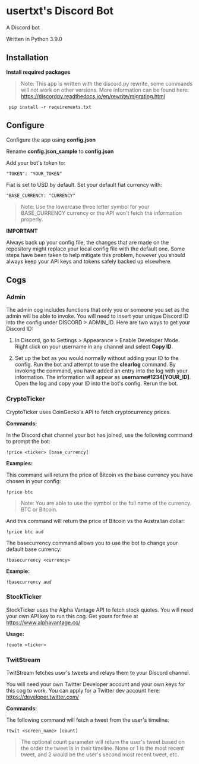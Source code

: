 # usertxt's Discord Bot
A Discord bot

Written in Python 3.9.0

## Installation

**Install required packages**

> Note: This app is written with the discord.py rewrite, some commands will not work on other versions. More information can be found here: https://discordpy.readthedocs.io/en/rewrite/migrating.html

```
 pip install -r requirements.txt
```


## Configure

Configure the app using **config.json**

Rename **config.json_sample** to **config.json**

Add your bot's token to:
```
"TOKEN": "YOUR_TOKEN"
```

Fiat is set to USD by default. Set your default fiat currency with:
```
"BASE_CURRENCY: "CURRENCY"
```
>Note: Use the lowercase three letter symbol for your BASE_CURRENCY currency or the API won't fetch the information properly.

**IMPORTANT**

Always back up your config file, the changes that are made on the repository might replace your local config file with the default one. Some steps have been taken to help mitigate this problem, however you should always keep your API keys and tokens safely backed up elsewhere.

## Cogs

### Admin
The admin cog includes functions that only you or someone you set as the admin will be able to invoke. You will
need to insert your unique Discord ID into the config under DISCORD > ADMIN_ID. Here are two ways to get your 
Discord ID:

1. In Discord, go to Settings > Appearance > Enable Developer Mode. Right click on your username in any channel
and select **Copy ID**.

2. Set up the bot as you would normally without adding your ID to the config. Run the bot and attempt to use the
**clearlog** command. By invoking the command, you have added an entry into the log with your information. The
 information will appear as **username#1234[YOUR_ID]**. Open the log and copy your ID into the bot's config.
 Rerun the bot.

### CryptoTicker
CryptoTicker uses CoinGecko's API to fetch cryptocurrency prices.

**Commands:**

In the Discord chat channel your bot has joined, use the following command to prompt the bot:
```
!price <ticker> [base_currency] 
```

**Examples:**

This command will return the price of Bitcoin vs the base currency you have chosen in your config:

```
!price btc
```
> Note: You are able to use the symbol or the full name of the currency. BTC or Bitcoin.

And this command will return the price of Bitcoin vs the Australian dollar:

```
!price btc aud
```

The basecurrency command allows you to use the bot to change your default base currency:

```
!basecurrency <currency>
```

**Example:**

```
!basecurrency aud
```

### StockTicker
StockTicker uses the Alpha Vantage API to fetch stock quotes. You will need your own API key to run this cog. Get yours
for free at https://www.alphavantage.co/

**Usage:**
```
!quote <ticker>
```

### TwitStream
TwitStream fetches user's tweets and relays them to your Discord channel.

You will need your own Twitter Developer account and your own keys for this cog to work. You can apply for a Twitter
dev account here: https://developer.twitter.com/

**Commands:**

The following command will fetch a tweet from the user's timeline:

```
!twit <screen_name> [count]
```

>The optional count parameter will return the user's tweet based on the order the tweet is in their timeline. None or 1 is the most recent tweet, and 2 would be the user's second most recent tweet, etc.